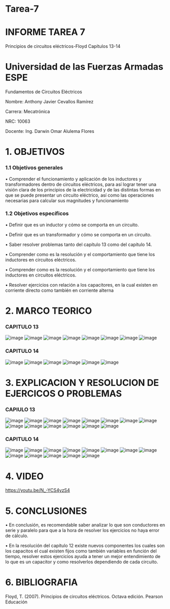 # Tarea-7
# INFORME TAREA 7
Principios de circuitos eléctricos-Floyd Capítulos 13-14
# Universidad de las Fuerzas Armadas ESPE

Fundamentos de Circuitos Eléctricos

Nombre: Anthony Javier Cevallos Ramírez

Carrera: Mecatrónica

NRC: 10063

Docente: Ing. Darwin Omar Alulema Flores

# 1. OBJETIVOS
### 1.1 Objetivos generales
• Comprender el funcionamiento y aplicación de los inductores y transformadores dentro de circuitos eléctricos, para así lograr tener una visión clara de los principios de la electricidad y de las distintas formas en que se puede presentar un circuito eléctrico, así como las operaciones necesarias para calcular sus magnitudes y funcionamiento

### 1.2 Objetivos específicos 
•	Definir que es un inductor y cómo se comporta en un circuito.

•	Definir que es un transformador y cómo se comporta en un circuito.

•	Saber resolver problemas tanto del capítulo 13 como del capítulo 14.

•	Comprender como es la resolución y el comportamiento que tiene los inductores en circuitos eléctricos.

•	Comprender como es la resolución y el comportamiento que tiene los inductores en circuitos eléctricos.

•	Resolver ejercicios con relación a los capacitores, en la cual existen en corriente directo como también en corriente alterna


# 2. MARCO TEORICO
### CAPITULO 13
![image](https://user-images.githubusercontent.com/116775893/217103084-9cfa5dce-7bb0-4b62-b613-724d8e89f558.png)
![image](https://user-images.githubusercontent.com/116775893/217103110-da8d3be3-f1ac-4772-9142-c6917e4b8393.png)
![image](https://user-images.githubusercontent.com/116775893/217103125-c0050215-4d1b-4ffa-b1fa-86abdf143c05.png)
![image](https://user-images.githubusercontent.com/116775893/217103140-5f767e13-5025-4327-a56c-d5a6692618c7.png)
![image](https://user-images.githubusercontent.com/116775893/217103162-492b48d6-1cdc-4bce-bce1-9a474f711e2d.png)
![image](https://user-images.githubusercontent.com/116775893/217103229-cbb0ab9c-16bc-48d3-acf7-71ba052d0c1c.png)
![image](https://user-images.githubusercontent.com/116775893/217103245-b6f95b93-94bf-489a-82af-754b79789d3f.png)
![image](https://user-images.githubusercontent.com/116775893/217103260-538dea35-6e4f-460f-8413-ac15e53434d7.png)



### CAPITULO 14
![image](https://user-images.githubusercontent.com/116775893/217103551-8369b89e-f8f1-4e5a-adb5-98dee0735682.png)
![image](https://user-images.githubusercontent.com/116775893/217103574-a5bbc067-ba74-4fe1-9373-f75cb4f71dd1.png)
![image](https://user-images.githubusercontent.com/116775893/217103623-b7df5b24-db00-4553-80f1-3165456d79ec.png)
![image](https://user-images.githubusercontent.com/116775893/217103646-5c174234-a80a-42ac-ae17-6a8eec36e3e3.png)
![image](https://user-images.githubusercontent.com/116775893/217103660-11354cbd-ea7d-46c1-a66b-50a1df71cf40.png)
![image](https://user-images.githubusercontent.com/116775893/217103672-fea6cec0-511e-42bf-81b0-702032699995.png)

# 3. EXPLICACION Y RESOLUCION DE EJERCICOS O PROBLEMAS 
### CAPIULO 13
![image](https://user-images.githubusercontent.com/116775893/217103702-d20beef0-3386-4285-8a00-a7c5913bca6f.png)
![image](https://user-images.githubusercontent.com/116775893/217103708-e5adb0b8-4e26-42ee-903d-560c83bbfc97.png)
![image](https://user-images.githubusercontent.com/116775893/217103736-37bce904-813b-4419-a3bb-320e1c4490c1.png)
![image](https://user-images.githubusercontent.com/116775893/217103987-6eb09102-5bb6-49d5-8411-6f06d11f5f18.png)
![image](https://user-images.githubusercontent.com/116775893/217104017-4070e4c4-7cd2-4705-a2f9-aa13d267066c.png)
![image](https://user-images.githubusercontent.com/116775893/217124367-72a4d5a2-2204-4274-8d4d-fb72d3a20ef5.png)
![image](https://user-images.githubusercontent.com/116775893/217104450-0fd74b39-7eb9-4ee8-a491-e2ffb9ee9e4b.png)
![image](https://user-images.githubusercontent.com/116775893/217124388-0b821561-195d-4cfd-abe4-d0c59de0b98e.png)
![image](https://user-images.githubusercontent.com/116775893/217124410-e0207d18-8f10-4fa6-b302-7f41cb93710e.png)
![image](https://user-images.githubusercontent.com/116775893/217124427-c379e68d-53aa-4de2-9175-293556af1056.png)
![image](https://user-images.githubusercontent.com/116775893/217124433-01c728fc-7f37-4037-867d-53a5911a4328.png)
![image](https://user-images.githubusercontent.com/116775893/217124443-1cbe815c-59ff-4365-b608-1e2bd51f6a6b.png)
![image](https://user-images.githubusercontent.com/116775893/217124459-b4012227-4e63-4e88-b287-9bb6babb8183.png)
![image](https://user-images.githubusercontent.com/116775893/217124553-1fa73929-98ad-4a2c-a997-def580037dea.png)

### CAPITULO 14
![image](https://user-images.githubusercontent.com/116775893/217124571-1d6f1b4e-90bc-4066-927b-a84cb34cb4d4.png)
![image](https://user-images.githubusercontent.com/116775893/217124590-fa6c99e6-9afa-4884-88ab-d3e470621822.png)
![image](https://user-images.githubusercontent.com/116775893/217124610-02e7ab95-d748-4ce8-b263-ee93f04e07b8.png)
![image](https://user-images.githubusercontent.com/116775893/217124896-ea9d14c8-df8c-4974-816c-1e3aa860e1f1.png)
![image](https://user-images.githubusercontent.com/116775893/217124908-d003764b-89bb-4fe4-b595-267956141c4a.png)
![image](https://user-images.githubusercontent.com/116775893/217124922-bb581579-5370-4451-ac36-140d2bd32884.png)
![image](https://user-images.githubusercontent.com/116775893/217124939-b8e5c730-0475-43ef-ac67-14065d59ecba.png)
![image](https://user-images.githubusercontent.com/116775893/217124954-04ade2c1-ad8b-45ef-ac27-efaa7bfc6d77.png)
![image](https://user-images.githubusercontent.com/116775893/217124967-6a987090-a8ca-4d0f-882c-0c778f9ae3c7.png)
![image](https://user-images.githubusercontent.com/116775893/217124973-3d321585-75bd-49c3-8fe8-785e61f30a4e.png)
![image](https://user-images.githubusercontent.com/116775893/217124988-505f9476-e43d-48a2-8568-d31286e09bf4.png)
![image](https://user-images.githubusercontent.com/116775893/217125031-8e84c652-6a7b-4b7f-a9b7-208175e7bab5.png)
![image](https://user-images.githubusercontent.com/116775893/217125037-89dc454d-c409-470a-9ac8-6741f1308372.png)


# 4. VIDEO 

https://youtu.be/N_-YCS4yzS4

# 5. CONCLUSIONES 
•	En conclusión, es recomendable saber analizar lo que son conductores en serie y paralelo para que a la hora de resolver los ejercicios no haya error de cálculo.

•	En la resolución del capítulo 12 existe nuevos componentes los cuales son los capacitos el cual existen fijos como también variables en función del tiempo, resolver estos ejercicios ayuda a tener un mejor entendimiento de lo que es un capacitor y como resolverlos dependiendo de cada circuito.
# 6. BIBLIOGRAFIA

Floyd, T. (2007). Principios de circuitos eléctricos. Octava edición. Pearson Educación


